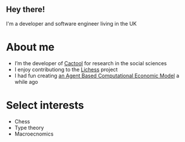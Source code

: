 ## Hey there!

I'm a developer and software engineer living in the UK

# About me
* I’m the developer of [Cactool](https://github.com/cactool/cactool) for research in the social sciences
* I enjoy contributiong to the [Lichess](https://github.com/ornicar/lichess) project
* I had fun creating [an Agent Based Computational Economic Model](https://github.com/dignissimus/ABM) a while ago

# Select interests
* Chess
* Type theory
* Macroecnomics
